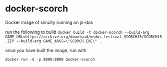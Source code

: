 # docker-scorch

Docker image of simcity running on js-dos

run the following to build
`docker build -t docker-scorch --build-arg GAME_URL=https://archive.org/download/msdos_festival_SCORCH15/SCORCH15.ZIP --build-arg GAME_ARGS=\"SCORCH.EXE\" .`

once you have built the image, run with

`docker run -d -p 8000:8000 docker-scorch`
